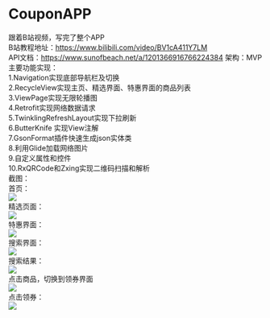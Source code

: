 # CouponAPP 
跟着B站视频，写完了整个APP  
B站教程地址：https://www.bilibili.com/video/BV1cA411Y7LM      
API文档：https://www.sunofbeach.net/a/1201366916766224384 
架构：MVP  
主要功能实现：  
1.Navigation实现底部导航栏及切换  
2.RecycleView实现主页、精选界面、特惠界面的商品列表  
3.ViewPage实现无限轮播图  
4.Retrofit实现网络数据请求  
5.TwinklingRefreshLayout实现下拉刷新  
6.ButterKnife 实现View注解  
7.GsonFormat插件快速生成json实体类  
8.利用Glide加载网络图片  
9.自定义属性和控件  
10.RxQRCode和Zxing实现二维码扫描和解析  
截图：  
首页：    
![](https://i.loli.net/2020/10/26/8kSrumnBwTLv5ip.png)  
精选页面：  
![](https://i.loli.net/2020/10/26/SbsPjhCTLaeynHv.png)  
特惠界面：  
![](https://i.loli.net/2020/10/26/KYaRNociU65GEqH.png)  
搜索界面：  
![](https://i.loli.net/2020/10/26/Cfn3jH9SZryzqFm.png)    
搜索结果：  
![](https://i.loli.net/2020/10/26/3duvlhCDRkOX2ca.png)   
点击商品，切换到领券界面  
![](https://i.loli.net/2020/10/26/71B6isJ5pf9ZgAD.png)    
点击领券：    
![](https://i.loli.net/2020/10/26/N9eDkSCLw4qh3mf.png)  

